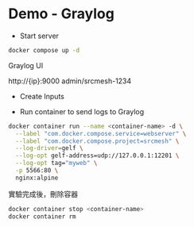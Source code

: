 # Demo - Graylog

- Start server

```bash
docker compose up -d
```

Graylog UI

http://{ip}:9000
admin/srcmesh-1234

- Create Inputs

- Run container to send logs to Graylog

```bash
docker container run --name <container-name> -d \
  --label "com.docker.compose.service=webserver" \
  --label "com.docker.compose.project=srcmesh" \
  --log-driver=gelf \
  --log-opt gelf-address=udp://127.0.0.1:12201 \
  --log-opt tag="myweb" \
  -p 5566:80 \
  nginx:alpine
```

實驗完成後，刪除容器

```bash
docker container stop <container-name>
docker container rm
```
